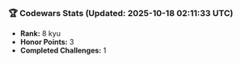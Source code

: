### 🏆 Codewars Stats (Updated: 2025-10-18 02:11:33 UTC)

- **Rank:** 8 kyu
- **Honor Points:** 3
- **Completed Challenges:** 1
